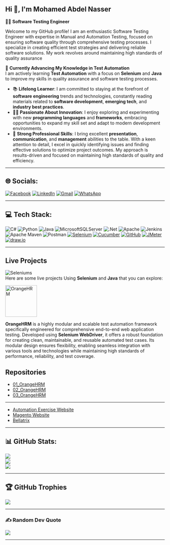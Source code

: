 ## Hi 👋, I'm Mohamed Abdel Nasser 

👨‍💻 **Software Testing Engineer**

Welcome to my GitHub profile! I am an enthusiastic Software Testing Engineer with expertise in Manual and Automation Testing,
focused on ensuring software quality through comprehensive testing processes.
I specialize in creating efficient test strategies and delivering reliable software solutions. My work revolves around maintaining high standards of quality assurance

🌱 **Currently Advancing My Knowledge in Test Automation**  
I am actively learning **Test Automation** with a focus on **Selenium** and **Java** to improve my skills in quality assurance and software testing processes.

- 📚 **Lifelong Learner**: I am committed to staying at the forefront of **software engineering** trends and technologies, constantly reading materials related to **software development**, **emerging tech**, and **industry best practices**.
- 🧑‍💻 **Passionate About Innovation**: I enjoy exploring and experimenting with new **programming languages** and **frameworks**, embracing opportunities to expand my skill set and adapt to modern development environments.
- 💼 **Strong Professional Skills**: I bring excellent **presentation**, **communication**, and **management** abilities to the table. With a keen attention to detail, I excel in quickly identifying issues and finding effective solutions to optimize project outcomes. My approach is results-driven and focused on maintaining high standards of quality and efficiency.

----
## 🌐 Socials:
[![Facebook](https://img.shields.io/badge/Facebook-%231877F2.svg?logo=Facebook&logoColor=white)](https://facebook.com/mohamed.abdelnasser.98096/)
[![LinkedIn](https://img.shields.io/badge/LinkedIn-%230077B5.svg?logo=linkedin&logoColor=white)](https://linkedin.com/in/mohamed-abdel-nasser-75014019a/)
[![Gmail](https://img.shields.io/badge/Gmail-red.svg?logo=gmail&logoColor=white)](mailto:m.a.nasser113@gmail.com) 
[![WhatsApp](https://img.shields.io/badge/WhatsApp-green.svg?logo=whatsapp&logoColor=white)](http://wa.me/+201018127745)

----
## 💻 Tech Stack:

![C#](https://img.shields.io/badge/c%23-%23239120.svg?style=flat&logo=csharp&logoColor=white)
![Python](https://img.shields.io/badge/python-3670A0?style=flat&logo=python&logoColor=ffdd54)
![Java](https://img.shields.io/badge/java-%23ED8B00.svg?style=flat&logo=openjdk&logoColor=white)
![MicrosoftSQLServer](https://img.shields.io/badge/Microsoft%20SQL%20Server-CC2927?style=flat&logo=microsoft%20sql%20server&logoColor=white)
![.Net](https://img.shields.io/badge/.NET-5C2D91?style=flat&logo=.net&logoColor=white) 
![Apache](https://img.shields.io/badge/apache-%23D42029.svg?style=flat&logo=apache&logoColor=white) 
![Jenkins](https://img.shields.io/badge/jenkins-%232C5263.svg?style=flat&logo=jenkins&logoColor=white) 
![Apache Maven](https://img.shields.io/badge/Apache%20Maven-C71A36?style=flat&logo=Apache%20Maven&logoColor=white) 
![Postman](https://img.shields.io/badge/Postman-FF6C37?style=flat&logo=postman&logoColor=white) 
[![Selenium](https://img.shields.io/badge/Selenium-green.svg?style=flat&logo=selenium&logoColor=white)](https://www.selenium.dev/) 
[![Cucumber](https://img.shields.io/badge/Cucumber-%2300BC71.svg?style=flat&logo=cucumber&logoColor=white)](https://cucumber.io/) 
[![GitHub](https://img.shields.io/badge/GitHub-%23181717.svg?style=flat&logo=github&logoColor=white)](https://github.com/)
[![JMeter](https://img.shields.io/badge/JMeter-%234CAF50.svg?style=flat&logo=apache&logoColor=white)](https://jmeter.apache.org/)
[![draw.io](https://img.shields.io/badge/draw.io-%23333B47.svg?style=flat&logo=draw.io&logoColor=white)](https://app.diagrams.net/)


----
## Live Projects
![Seleniums](https://img.shields.io/badge/Selenium_Live_Projects-green.svg?style=flat&logo=selenium&logoColor=white)    
Here are some live projects Using **Selenium** and **Java** that you can explore:


<img src="https://opensource-demo.orangehrmlive.com/web/images/ohrm_branding.png?v=1721393199309" alt="OrangeHRM" width="100">

**OrangeHRM** is a highly modular and scalable test automation framework specifically engineered for comprehensive end-to-end web application testing. 
Developed using **Selenium WebDriver**, it offers a robust foundation for creating clean, maintainable, and reusable automated test cases. Its modular design ensures flexibility, enabling seamless integration with various tools and technologies while maintaining high standards of performance, reliability, and test coverage.

## Repositories

- [01_OrangeHRM](https://github.com/Mohamed-Abdel-Nasser/01_OrangeHRM)
- [02_OrangeHRM](https://github.com/Mohamed-Abdel-Nasser/02_OrangeHRM)
- [03_OrangeHRM](https://github.com/Mohamed-Abdel-Nasser/03_OrangeHRM)

---

- [Automation Exercise Website](https://github.com/Mohamed-Abdel-Nasser/Automation-Exercise-Website)
- [Magento Website](https://github.com/Mohamed-Abdel-Nasser/Magento-Website)
- [Bellatrix](https://github.com/Mohamed-Abdel-Nasser/Bellatrix)
----
## 📊 GitHub Stats:
![](https://github-readme-stats.vercel.app/api?username=Mohamed-Abdel-Nasser&theme=gruvbox&hide_border=false&include_all_commits=true&count_private=true)<br/>
![](https://github-readme-streak-stats.herokuapp.com/?user=Mohamed-Abdel-Nasser&theme=gruvbox&hide_border=false)<br/>
![](https://github-readme-stats.vercel.app/api/top-langs/?username=Mohamed-Abdel-Nasser&theme=gruvbox&hide_border=false&include_all_commits=true&count_private=true&layout=compact)

----
## 🏆 GitHub Trophies

![](https://github-profile-trophy.vercel.app/?username=Mohamed-Abdel-Nasser&theme=gruvbox&no-frame=false&no-bg=true&margin-w=4)

---
### ✍️ Random Dev Quote
![](https://quotes-github-readme.vercel.app/api?type=horizontal&theme=gruvbox)

----

